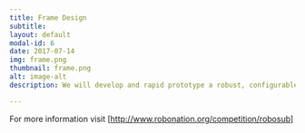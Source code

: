 ```yaml
---
title: Frame Design
subtitle:
layout: default
modal-id: 6
date: 2017-07-14
img: frame.png
thumbnail: frame.png 
alt: image-alt
description: We will develop and rapid prototype a robust, configurable frame to act as our system's test platform. By focusing on creating a simple yet reliable frame, we will expedite the process of integrating and testing electromechanical and electronic sub-systems.

---
```


For more information visit [http://www.robonation.org/competition/robosub]
